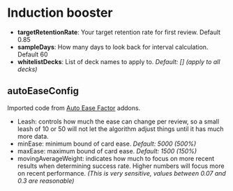 # Induction booster

- **targetRetentionRate**: Your target retention rate for first review. Default 0.85
- **sampleDays**: How many days to look back for interval calculation. Default 60
- **whitelistDecks**: List of deck names to apply to. *Default: \[\] (apply to all decks)*

## autoEaseConfig

Imported code from [Auto Ease Factor](https://ankiweb.net/shared/info/1672712021) addons.

- Leash: controls how much the ease can change per review, so a small leash of 10 or 50 will not let the algorithm adjust things until it has much more data.
- minEase: minimum bound of card ease. *Default: 5000 (500%)*
- maxEase: maximum bound of card ease. *Default: 1500 (150%)*
- movingAverageWeight: indicates how much to focus on more recent results when determining success rate. Higher numbers will focus more on recent performance. *(This is very sensitive, values between 0.07 and 0.3 are reasonable)*